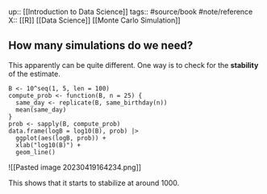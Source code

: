 up:: [[Introduction to Data Science]]
tags:: #source/book #note/reference
X:: [[R]] [[Data Science]] [[Monte Carlo Simulation]]

## How many simulations do we need?

This apparently can be quite different. One way is to check for the __stability__ of the estimate.

```
B <- 10^seq(1, 5, len = 100)
compute_prob <- function(B, n = 25) {
  same_day <- replicate(B, same_birthday(n))
  mean(same_day)
}
prob <- sapply(B, compute_prob)
data.frame(logB = log10(B), prob) |>
  ggplot(aes(logB, prob)) +
  xlab("log10(B)") +
  geom_line()
```

![[Pasted image 20230419164234.png]]

This shows that it starts to stabilize at around 1000.